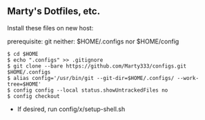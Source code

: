 ## Marty's Dotfiles, etc.

Install these files on new host:

  prerequisite: git
  neither: $HOME/.configs nor $HOME/config

```
$ cd $HOME
$ echo ".configs" >> .gitignore
$ git clone --bare https://github.com/Marty333/configs.git $HOME/.configs
$ alias config='/usr/bin/git --git-dir=$HOME/.configs/ --work-tree=$HOME'
$ config config --local status.showUntrackedFiles no
$ config checkout
```

- If desired, run config/_x_/setup-shell.sh
